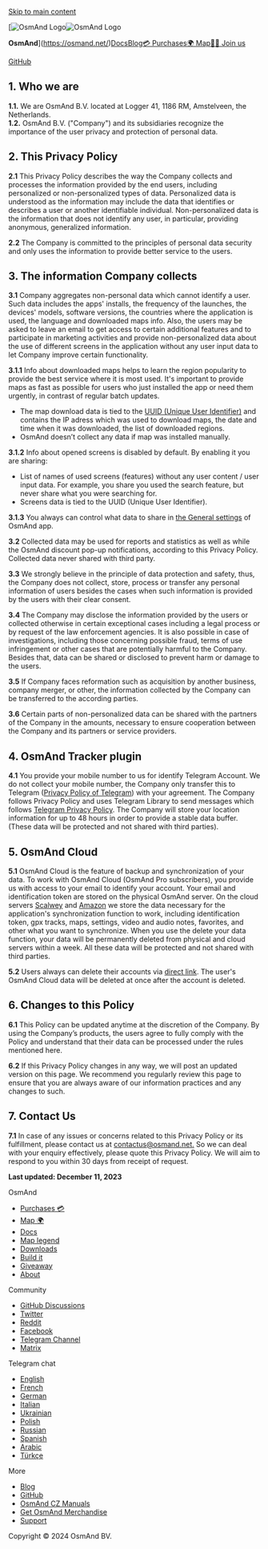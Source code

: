 [Skip to main content](#docusaurus_skipToContent_fallback)

[![OsmAnd Logo](/img/logo.svg)![OsmAnd Logo](/img/logo.svg)

**OsmAnd**](https://osmand.net/)[Docs](https://osmand.net/docs/intro)[Blog](https://osmand.net/blog)[💳 Purchases](https://osmand.net/docs/user/purchases)[🌍 Map](https://osmand.net/map)[🚵‍♂️ Join us](https://osmand.net/docs/hiring)

[GitHub](https://github.com/osmandapp/)

1\. Who we are[​](#1-who-we-are "Direct link to 1. Who we are")
---------------------------------------------------------------

**1.1.** We are OsmAnd B.V. located at Logger 41, 1186 RM, Amstelveen, the Netherlands.  
**1.2.** OsmAnd B.V. ("Company") and its subsidiaries recognize the importance of the user privacy and protection of personal data.

2\. This Privacy Policy[​](#2-this-privacy-policy "Direct link to 2. This Privacy Policy")
------------------------------------------------------------------------------------------

**2.1** This Privacy Policy describes the way the Company collects and processes the information provided by the end users, including personalized or non-personalized types of data. Personalized data is understood as the information may include the data that identifies or describes a user or another identifiable individual. Non-personalized data is the information that does not identify any user, in particular, providing anonymous, generalized information.

**2.2** The Company is committed to the principles of personal data security and only uses the information to provide better service to the users.

3\. The information Company collects[​](#3-the-information-company-collects "Direct link to 3. The information Company collects")
---------------------------------------------------------------------------------------------------------------------------------

**3.1** Company aggregates non-personal data which cannot identify a user. Such data includes the apps' installs, the frequency of the launches, the devices' models, software versions, the countries where the application is used, the language and downloaded maps info. Also, the users may be asked to leave an email to get access to certain additional features and to participate in marketing activities and provide non-personalized data about the use of different screens in the application without any user input data to let Company improve certain functionality.

**3.1.1** Info about downloaded maps helps to learn the region popularity to provide the best service where it is most used. It's important to provide maps as fast as possible for users who just installed the app or need them urgently, in contrast of regular batch updates.

* The map download data is tied to the [UUID (Unique User Identifier)](https://osmand.net/docs/legal/terms-of-use#6-unique-user-indentifier) and contains the IP adress which was used to download maps, the date and time when it was downloaded, the list of downloaded regions.
* OsmAnd doesn’t collect any data if map was installed manually.

**3.1.2** Info about opened screens is disabled by default. By enabling it you are sharing:

* List of names of used screens (features) without any user content / user input data. For example, you share you used the search feature, but never share what you were searching for.
* Screens data is tied to the UUID (Unique User Identifier).

**3.1.3** You always can control what data to share in [the General settings](https://osmand.net/docs/user/personal/global-settings#privacy-and-security) of OsmAnd app.

**3.2** Collected data may be used for reports and statistics as well as while the OsmAnd discount pop-up notifications, according to this Privacy Policy. Collected data never shared with third party.

**3.3** We strongly believe in the principle of data protection and safety, thus, the Company does not collect, store, process or transfer any personal information of users besides the cases when such information is provided by the users with their clear consent.

**3.4** The Company may disclose the information provided by the users or collected otherwise in certain exceptional cases including a legal process or by request of the law enforcement agencies. It is also possible in case of investigations, including those concerning possible fraud, terms of use infringement or other cases that are potentially harmful to the Company. Besides that, data can be shared or disclosed to prevent harm or damage to the users.

**3.5** If Company faces reformation such as acquisition by another business, company merger, or other, the information collected by the Company can be transferred to the according parties.

**3.6** Certain parts of non-personalized data can be shared with the partners of the Company in the amounts, necessary to ensure cooperation between the Company and its partners or service providers.

4\. OsmAnd Tracker plugin[​](#4-osmand-tracker-plugin "Direct link to 4. OsmAnd Tracker plugin")
------------------------------------------------------------------------------------------------

**4.1** You provide your mobile number to us for identify Telegram Account. We do not collect your mobile number, the Company only transfer this to Telegram ([Privacy Policy of Telegram](https://telegram.org/privacy)) with your agreement. The Company follows Privacy Policy and uses Telegram Library to send messages which follows [Telegram Privacy Policy](https://telegram.org/privacy). The Company will store your location information for up to 48 hours in order to provide a stable data buffer. (These data will be protected and not shared with third parties).

5\. OsmAnd Cloud[​](#5-osmand-cloud "Direct link to 5. OsmAnd Cloud")
---------------------------------------------------------------------

**5.1** OsmAnd Cloud is the feature of backup and synchronization of your data. To work with OsmAnd Cloud (OsmAnd Pro subscribers), you provide us with access to your email to identify your account. Your email and identification token are stored on the physical OsmAnd server. On the cloud servers [Scalwey](https://images-www.scaleway.com/wp-content/uploads/2020/09/16075241/EN-Privacy-Policy-2020.pdf) and [Amazon](https://aws.amazon.com/privacy/) we store the data necessary for the application's synchronization function to work, including identification token, gpx tracks, maps, settings, video and audio notes, favorites, and other what you want to synchronize. When you use the delete your data function, your data will be permanently deleted from physical and cloud servers within a week. All these data will be protected and not shared with third parties.

**5.2** Users always can delete their accounts via [direct link](https://osmand.net/map/delete-account). The user's OsmAnd Cloud data will be deleted at once after the account is deleted.

6\. Changes to this Policy[​](#6-changes-to-this-policy "Direct link to 6. Changes to this Policy")
---------------------------------------------------------------------------------------------------

**6.1** This Policy can be updated anytime at the discretion of the Company. By using the Company’s products, the users agree to fully comply with the Policy and understand that their data can be processed under the rules mentioned here.

**6.2** If this Privacy Policy changes in any way, we will post an updated version on this page. We recommend you regularly review this page to ensure that you are always aware of our information practices and any changes to such.

7\. Contact Us[​](#7-contact-us "Direct link to 7. Contact Us")
---------------------------------------------------------------

**7.1** In case of any issues or concerns related to this Privacy Policy or its fulfillment, please contact us at [contactus@osmand.net.](mailto:contactus@osmand.net.) So we can deal with your enquiry effectively, please quote this Privacy Policy. We will aim to respond to you within 30 days from receipt of request.

**Last updated: December 11, 2023**

OsmAnd

* [Purchases 💳](https://osmand.net/docs/user/purchases)
* [Map 🌍](https://osmand.net/map)
* [Docs](https://osmand.net/docs/intro)
* [Map legend](https://osmand.net/docs/user/map-legend/osmand)
* [Downloads](https://osmand.net/docs/versions/free-versions)
* [Build it](https://osmand.net/docs/build-it)
* [Giveaway](https://osmand.net/giveaway)
* [About](https://osmand.net/help-online/about)

Community

* [GitHub Discussions](https://github.com/osmandapp/OsmAnd/discussions)
* [Twitter](https://twitter.com/osmandapp)
* [Reddit](https://www.reddit.com/r/OsmAnd/)
* [Facebook](https://facebook.com/osmandapp/)
* [Telegram Channel](https://t.me/OsmAnd_News)
* [Matrix](https://matrix.to/#/#osmand:hacklab.fi)

Telegram chat

* [English](https://t.me/OsmAndMaps)
* [French](https://t.me/frosmand)
* [German](https://t.me/deosmand)
* [Italian](https://t.me/itosmand)
* [Ukrainian](https://t.me/uaosmand)
* [Polish](https://t.me/osmand_pl)
* [Russian](https://t.me/ruosmand)
* [Spanish](https://t.me/osmand_es)
* [Arabic](https://t.me/+NwG00ihXJlBjZTA0)
* [Türkçe](https://t.me/OsmAndTR)

More

* [Blog](https://osmand.net/blog)
* [GitHub](https://github.com/osmandapp)
* [OsmAnd CZ Manuals](https://osmand.cz/)
* [Get OsmAnd Merchandise](https://www.redbubble.com/shop/ap/36789864)
* [Support](https://osmand.net/help-online/support)

Copyright © 2024 OsmAnd BV.